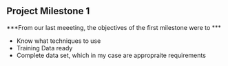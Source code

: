 ## Project Milestone 1
***From our last meeeting, the objectives of the first milestone were to ***
* Know what techniques to use
* Training Data ready
* Complete data set, which in my case are appropraite requirements
